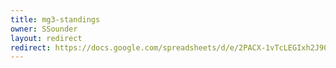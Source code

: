 ```yaml
---
title: mg3-standings
owner: SSounder
layout: redirect
redirect: https://docs.google.com/spreadsheets/d/e/2PACX-1vTcLEGIxh2J902hwg5JxOGDVXBnq056F6h9iXVX_YfOdbv1OeCY-lsGs8e_dFtUfntvnSbOIwryO670/pubhtml?gid=268823414
---
```

